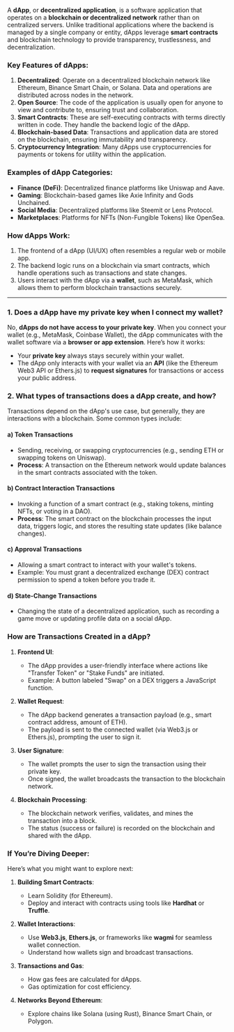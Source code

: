 A **dApp**, or **decentralized application**, is a software application that operates on a **blockchain or decentralized network** rather than on centralized servers. Unlike traditional applications where the backend is managed by a single company or entity, dApps leverage **smart contracts** and blockchain technology to provide transparency, trustlessness, and decentralization.

### Key Features of dApps:
1. **Decentralized**: Operate on a decentralized blockchain network like Ethereum, Binance Smart Chain, or Solana. Data and operations are distributed across nodes in the network.
2. **Open Source**: The code of the application is usually open for anyone to view and contribute to, ensuring trust and collaboration.
3. **Smart Contracts**: These are self-executing contracts with terms directly written in code. They handle the backend logic of the dApp.
4. **Blockchain-based Data**: Transactions and application data are stored on the blockchain, ensuring immutability and transparency.
5. **Cryptocurrency Integration**: Many dApps use cryptocurrencies for payments or tokens for utility within the application.

### Examples of dApp Categories:
- **Finance (DeFi)**: Decentralized finance platforms like Uniswap and Aave.
- **Gaming**: Blockchain-based games like Axie Infinity and Gods Unchained.
- **Social Media**: Decentralized platforms like Steemit or Lens Protocol.
- **Marketplaces**: Platforms for NFTs (Non-Fungible Tokens) like OpenSea.

### How dApps Work:
1. The frontend of a dApp (UI/UX) often resembles a regular web or mobile app.
2. The backend logic runs on a blockchain via smart contracts, which handle operations such as transactions and state changes.
3. Users interact with the dApp via a **wallet**, such as MetaMask, which allows them to perform blockchain transactions securely.


---

### **1. Does a dApp have my private key when I connect my wallet?**
No, **dApps do not have access to your private key**. When you connect your wallet (e.g., MetaMask, Coinbase Wallet), the dApp communicates with the wallet software via a **browser or app extension**. Here’s how it works:
- Your **private key** always stays securely within your wallet.
- The dApp only interacts with your wallet via an **API** (like the Ethereum Web3 API or Ethers.js) to **request signatures** for transactions or access your public address.

### **2. What types of transactions does a dApp create, and how?**
Transactions depend on the dApp's use case, but generally, they are interactions with a blockchain. Some common types include:

#### a) **Token Transactions**
   - Sending, receiving, or swapping cryptocurrencies (e.g., sending ETH or swapping tokens on Uniswap).
   - **Process**: A transaction on the Ethereum network would update balances in the smart contracts associated with the token.

#### b) **Contract Interaction Transactions**
   - Invoking a function of a smart contract (e.g., staking tokens, minting NFTs, or voting in a DAO).
   - **Process**: The smart contract on the blockchain processes the input data, triggers logic, and stores the resulting state updates (like balance changes).

#### c) **Approval Transactions**
   - Allowing a smart contract to interact with your wallet's tokens.
   - Example: You must grant a decentralized exchange (DEX) contract permission to spend a token before you trade it.

#### d) **State-Change Transactions**
   - Changing the state of a decentralized application, such as recording a game move or updating profile data on a social dApp.


### **How are Transactions Created in a dApp?**
1. **Frontend UI**:
   - The dApp provides a user-friendly interface where actions like "Transfer Token" or "Stake Funds" are initiated.
   - Example: A button labeled "Swap" on a DEX triggers a JavaScript function.

2. **Wallet Request**:
   - The dApp backend generates a transaction payload (e.g., smart contract address, amount of ETH).
   - The payload is sent to the connected wallet (via Web3.js or Ethers.js), prompting the user to sign it.

3. **User Signature**:
   - The wallet prompts the user to sign the transaction using their private key.
   - Once signed, the wallet broadcasts the transaction to the blockchain network.

4. **Blockchain Processing**:
   - The blockchain network verifies, validates, and mines the transaction into a block.
   - The status (success or failure) is recorded on the blockchain and shared with the dApp.


### If You’re Diving Deeper:
Here’s what you might want to explore next:
1. **Building Smart Contracts**:
   - Learn Solidity (for Ethereum).
   - Deploy and interact with contracts using tools like **Hardhat** or **Truffle**.

2. **Wallet Interactions**:
   - Use **Web3.js**, **Ethers.js**, or frameworks like **wagmi** for seamless wallet connection.
   - Understand how wallets sign and broadcast transactions.

3. **Transactions and Gas**:
   - How gas fees are calculated for dApps.
   - Gas optimization for cost efficiency.

4. **Networks Beyond Ethereum**:
   - Explore chains like Solana (using Rust), Binance Smart Chain, or Polygon.
